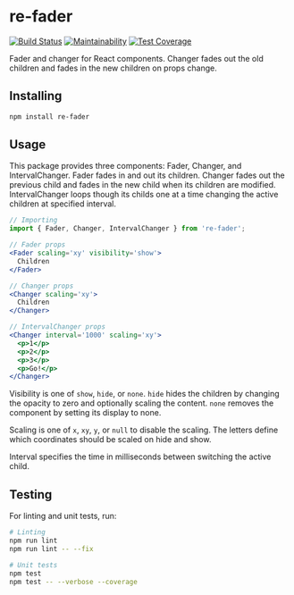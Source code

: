 # re-fader

[![Build Status](https://travis-ci.org/kangasta/re-fader.svg?branch=master)](https://travis-ci.org/kangasta/re-fader)
[![Maintainability](https://api.codeclimate.com/v1/badges/d10d9a7b53ce2ddd7168/maintainability)](https://codeclimate.com/github/kangasta/re-fader/maintainability)
[![Test Coverage](https://api.codeclimate.com/v1/badges/d10d9a7b53ce2ddd7168/test_coverage)](https://codeclimate.com/github/kangasta/re-fader/test_coverage)

Fader and changer for React components. Changer fades out the old children and fades in the new children on props change.

## Installing

```bash
npm install re-fader
```

## Usage

This package provides three components: Fader, Changer, and IntervalChanger. Fader fades in and out its children. Changer fades out the previous child and fades in the new child when its children are modified. IntervalChanger loops though its childs one at a time changing the active children at specified interval.

```jsx
// Importing
import { Fader, Changer, IntervalChanger } from 're-fader';

// Fader props
<Fader scaling='xy' visibility='show'>
  Children
</Fader>

// Changer props
<Changer scaling='xy'>
  Children
</Changer>

// IntervalChanger props
<Changer interval='1000' scaling='xy'>
  <p>1</p>
  <p>2</p>
  <p>3</p>
  <p>Go!</p>
</Changer>
```

Visibility is one of `show`, `hide`, or `none`. `hide` hides the children by changing the opacity to zero and optionally scaling the content. `none` removes the component by setting its display to none.

Scaling is one of `x`, `xy`, `y`, or `null` to disable the scaling. The letters define which coordinates should be scaled on hide and show.

Interval specifies the time in milliseconds between switching the active child.

## Testing

For linting and unit tests, run:

```bash
# Linting
npm run lint
npm run lint -- --fix

# Unit tests
npm test
npm test -- --verbose --coverage
```
